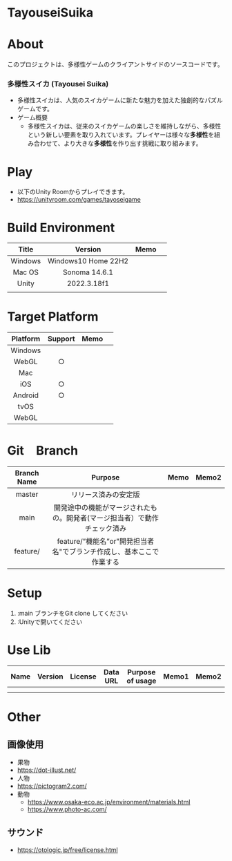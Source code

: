 # TayouseiSuika

# About
このプロジェクトは、多様性ゲームのクライアントサイドのソースコードです。

### 多様性スイカ (Tayousei Suika)
- 多様性スイカは、人気のスイカゲームに新たな魅力を加えた独創的なパズルゲームです。
- ゲーム概要
  - 多様性スイカは、従来のスイカゲームの楽しさを維持しながら、多様性という新しい要素を取り入れています。プレイヤーは様々な**多様性**を組み合わせて、より大きな**多様性**を作り出す挑戦に取り組みます。

# Play
- 以下のUnity Roomからプレイできます。
- https://unityroom.com/games/tayoseigame 

# Build Environment

| Title |  Version   | Memo  |       |
| :---: | :--------: | :---: | :---: |
|  Windows | Windows10 Home 22H2 |       |       |
|  Mac OS | Sonoma 14.6.1 |       |       |
| Unity | 2022.3.18f1 |       |       |
|       |            |       |       |


# Target Platform

| Platform | Support | Memo  |       |
| :------: | :-----: | :---: | :---: |
| Windows  |         |       |       |
|  WebGL   |    ○    |       |       |
|   Mac    |         |       |       |
|   iOS    |    ○    |       |       |
| Android  |    ○    |       |       |
|   tvOS   |         |       |       |
|  WebGL   |         |       |       |

# Git　Branch
| Branch Name |                                  Purpose                                  | Memo  | Memo2 |
| :---------: | :-----------------------------------------------------------------------: | :---: | :---: |
|   master    |                           リリース済みの安定版                            |       |       |
|   main   | 開発途中の機能がマージされたもの。開発者(マージ担当者）で動作チェック済み |       |       |
|  feature/   |   feature/”機能名”or"開発担当者名"でブランチ作成し、基本ここで作業する    |       |       |


# Setup

1. :main ブランチをGit clone してください
2. :Unityで開いてください　

<!-- # Useful Function

* Function1
 
 Menu->Debug->Dev1
 を押すとデバッグ機能がうごきます -->

<!-- # Important Point

日本語ファイルを含めてると、ほげほげSDKがバグります。 -->


# Use Lib

|   Name    | Version | License |           Data URL           |  Purpose of usage  |                 Memo1                 | Memo2 |
| :-------: | :-----: | :-----: | :--------------------------: | :----------------: | :-----------------------------------: | :---: |
|  |  |  |  |  |  |  |
|  |  |  |  |  |  |  |


# Other

## 画像使用
- 果物
 - https://dot-illust.net/
- 人物
 - https://pictogram2.com/
- 動物
  - https://www.osaka-eco.ac.jp/environment/materials.html
  - https://www.photo-ac.com/
## サウンド
- https://otologic.jp/free/license.html
